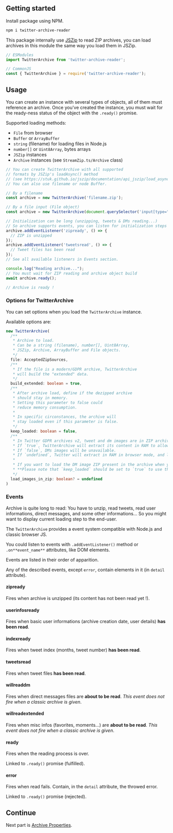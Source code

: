 ## Getting started

Install package using NPM.

```bash
npm i twitter-archive-reader
```

This package internally use [JSZip](https://stuk.github.io/jszip/documentation) to read ZIP archives, you can load archives in this module the same way you load them in JSZip.

```ts
// ESModules
import TwitterArchive from 'twitter-archive-reader';

// CommonJS
const { TwitterArchive } = require('twitter-archive-reader');
```

## Usage

You can create an instance with several types of objects, all of them must reference an archive. 
Once you've created the instance, you must wait for the ready-ness status of the object with the `.ready()` promise.

Supported loading methods:
- `File` from browser
- `Buffer` or `ArrayBuffer`
- `string` (filename) for loading files in Node.js
- `number[]` or `Uint8Array`, bytes arrays
- `JSZip` instances
- `Archive` instances (see `StreamZip.ts/Archive` class)

```ts
// You can create TwitterArchive with all supported 
// formats by JSZip's loadAsync() method 
// (see https://stuk.github.io/jszip/documentation/api_jszip/load_async.html).
// You can also use filename or node Buffer.

// By a filename
const archive = new TwitterArchive('filename.zip');

// By a file input (File object)
const archive = new TwitterArchive(document.querySelector('input[type="file"]').files[0]);

// Initialization can be long (unzipping, tweets & DMs reading...) 
// So archive supports events, you can listen for initialization steps
archive.addEventListener('zipready', () => {
  // ZIP is unzipped
});
archive.addEventListener('tweetsread', () => {
  // Tweet files has been read
});
// See all available listeners in Events section.

console.log("Reading archive...");
// You must wait for ZIP reading and archive object build
await archive.ready();

// Archive is ready !
```

### Options for TwitterArchive
You can set options when you load the `TwitterArchive` instance.

Available options are:
```ts
new TwitterArchive(
  /** 
   * Archive to load.
   * Can be a string (filename), number[], Uint8Array,
   * JSZip, Archive, ArrayBuffer and File objects.
   */
  file: AcceptedZipSources,
  /** 
   * If the file is a modern/GDPR archive, TwitterArchive
   * will build the "extended" data. 
   */
  build_extended: boolean = true,
  /** 
   * After archive load, define if the dezipped archive 
   * should stay in memory. 
   * Setting this parameter to false could 
   * reduce memory consumption.
   * 
   * In specific circonstances, the archive will 
   * stay loaded even if this parameter is false.
   */
  keep_loaded: boolean = false,
  /**
   * In Twitter GDPR archives v2, tweet and dm images are in ZIP archives inside the ZIP.
   * If `true`, TwitterArchive will extract its content in RAM to allow the usage of images.
   * If `false`, DMs images will be unavailable.
   * If `undefined`, Twitter will extract in RAM in browser mode, and leave the ZIP untouched in Node.js.
   * 
   * If you want to load the DM image ZIP present in the archive when you want, use `.loadCurrentDmImageZip()`. 
   * **Please note that `keep_loaded` should be set to `true` to use this method !**
   */
  load_images_in_zip: boolean? = undefined
)
```

### Events

Archive is quite long to read: You have to unzip, read tweets, read user informations, direct messages, and some other informations...
So you might want to display current loading step to the end-user.

The `TwitterArchive` provides a event system compatible with Node.js and classic browser JS.

You could listen to events with `.addEventListener()` method or `.on**event_name**` attributes, like DOM elements.

Events are listed in their order of apparition.

Any of the described events, except `error`, contain elements in it (in `detail` attribute).

#### zipready

Fires when archive is unzipped (its content has not been read yet !).

#### userinfosready

Fires when basic user informations (archive creation date, user details) **has been read**.


#### indexready

Fires when tweet index (months, tweet number) **has been read**.

#### tweetsread

Fires when tweet files **has been read**.

#### willreaddm

Fires when direct messages files are **about to be read**.
*This event does not fire when a classic archive is given*.

#### willreadextended

Fires when misc infos (favorites, moments...) are **about to be read**.
*This event does not fire when a classic archive is given*.

#### ready

Fires when the reading process is over. 

Linked to `.ready()` promise (fulfilled).

#### error

Fires when read fails.
Contain, in the `detail` attribute, the throwed error.

Linked to `.ready()` promise (rejected).


## Continue

Next part is [Archive Properties](./Archive-properties.md). 
